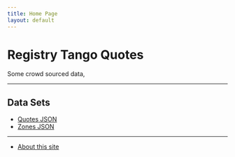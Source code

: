 ```yaml
---
title: Home Page
layout: default
---
```


# Registry Tango Quotes

Some crowd sourced data,

---
## Data Sets

- [Quotes JSON](./data/quotes.json)
- [Zones JSON](./data/zones.json)


---

- [About this site](./about)



